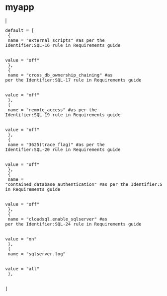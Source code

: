 # myapp

| <pre>default = [<br>
    {<br>
        name = "external_scripts" #as per the Identifier:SQL-16 rule in Requirements guide<br>                
        value = "off"<br>
        },<br>
    {<br>
        name = "cross_db_ownership_chaining" #as per the Identifier:SQL-17 rule in Requirements guide<br>                
        value = "off"<br>
        },<br>
    {<br>
        name = "remote_access" #as per the Identifier:SQL-19 rule in Requirements guide<br>                
        value = "off"<br>
        },<br>
    {<br>
        name = "3625(trace_flag)" #as per the Identifier:SQL-20 rule in Requirements guide<br>                
        value = "off"<br>
        },<br>
    {<br>
        name = "contained_database_authentication" #as per the Identifier:SQL-21 rule in Requirements guide<br>                
        value = "off"<br>
        },<br>
    {<br>
        name = "cloudsql.enable_sqlserver" #as per the Identifier:SQL-24 rule in Requirements guide<br>     
        value = "on"<br>
        },<br>
        {<br>
        name = "sqlserver.log"<br>                
        value = "all"<br>
        },<br>   
  ]</pre>
